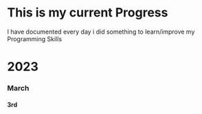 # This is my current Progress
I have documented every day i did something to learn/improve my Programming Skills

# 2023
### March
#### 3rd
